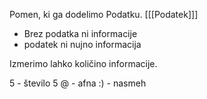 Pomen, ki ga dodelimo Podatku. \[[[Podatek]]]
- Brez podatka ni informacije
- podatek ni nujno informacija

Izmerimo lahko količino informacije.

5 - število 5
@ - afna
:) - nasmeh
